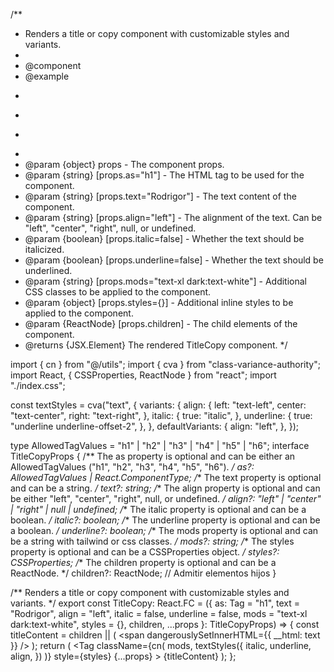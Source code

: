 /**
 * Renders a title or copy component with customizable styles and variants.
 *
 * @component
 * @example
 * ```tsx
 * <TitleCopy text="Hello, World!" align="center" italic underline />
 * ```
 *
 * @param {object} props - The component props.
 * @param {string} [props.as="h1"] - The HTML tag to be used for the component.
 * @param {string} [props.text="Rodrigor"] - The text content of the component.
 * @param {string} [props.align="left"] - The alignment of the text. Can be "left", "center", "right", null, or undefined.
 * @param {boolean} [props.italic=false] - Whether the text should be italicized.
 * @param {boolean} [props.underline=false] - Whether the text should be underlined.
 * @param {string} [props.mods="text-xl dark:text-white"] - Additional CSS classes to be applied to the component.
 * @param {object} [props.styles={}] - Additional inline styles to be applied to the component.
 * @param {ReactNode} [props.children] - The child elements of the component.
 * @returns {JSX.Element} The rendered TitleCopy component.
 */

import { cn } from "@/utils";
import { cva } from "class-variance-authority";
import React, { CSSProperties, ReactNode } from "react";
import "./index.css";

const textStyles = cva("text", {
  variants: {
    align: {
      left: "text-left",
      center: "text-center",
      right: "text-right",
    },
    italic: {
      true: "italic",
    },
    underline: {
      true: "underline underline-offset-2",
    },
  },
  defaultVariants: {
    align: "left",
  },
});

type AllowedTagValues = "h1" | "h2" | "h3" | "h4" | "h5" | "h6";
interface TitleCopyProps {
  /** The as property is optional and can be either an AllowedTagValues ("h1", "h2", "h3", "h4", "h5", "h6").  */
  as?: AllowedTagValues | React.ComponentType<any>;
  /** The text property is optional and can be a string.  */
  text?: string;
  /** The align property is optional and can be either "left", "center", "right", null, or undefined.  */
  align?: "left" | "center" | "right" | null | undefined;
  /** The italic property is optional and can be a boolean.  */
  italic?: boolean;
  /** The underline property is optional and can be a boolean.  */
  underline?: boolean;
  /** The mods property is optional and can be a string with tailwind or css classes. */
  mods?: string;
  /** The styles property is optional and can be a CSSProperties object. */
  styles?: CSSProperties;
  /** The children property is optional and can be a ReactNode. */
  children?: ReactNode; // Admitir elementos hijos
}

/** Renders a title or copy component with customizable styles and variants. */
export const TitleCopy: React.FC<TitleCopyProps> = ({
  as: Tag = "h1",
  text = "Rodrigor",
  align = "left",
  italic = false,
  underline = false,
  mods = "text-xl dark:text-white",
  styles = {},
  children,
  ...props
}: TitleCopyProps) => {
  const titleContent = children || (
    <span dangerouslySetInnerHTML={{ __html: text }} />
  );
  return (
    <Tag
      className={cn(
        mods,
        textStyles({
          italic,
          underline,
          align,
        })
      )}
      style={styles}
      {...props}
    >
      {titleContent}
    </Tag>
  );
};
